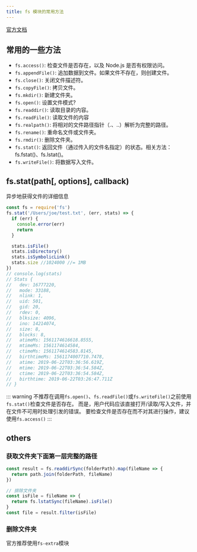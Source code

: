 ```yaml
---
title: fs 模块的常用方法
---
```

[官方文档](http://nodejs.cn/api/fs.html#file-system)

## 常用的一些方法

- `fs.access()`: 检查文件是否存在，以及 Node.js 是否有权限访问。
- `fs.appendFile()`: 追加数据到文件。如果文件不存在，则创建文件。
- `fs.close()`: 关闭文件描述符。
- `fs.copyFile()`: 拷贝文件。
- `fs.mkdir()`: 新建文件夹。
- `fs.open()`: 设置文件模式?
- `fs.readdir()`: 读取目录的内容。
- `fs.readFile()`: 读取文件的内容
- `fs.realpath()`: 将相对的文件路径指针（.、..）解析为完整的路径。
- `fs.rename()`: 重命名文件或文件夹。
- `fs.rmdir()`: 删除文件夹。
- `fs.stat()`: 返回文件（通过传入的文件名指定）的状态。相关方法：fs.fstat()、fs.lstat()。
- `fs.writeFile()`: 将数据写入文件。

## fs.stat(path[, options], callback)

异步地获得文件的详细信息

```javascript
const fs = require('fs')
fs.stat('/Users/joe/test.txt', (err, stats) => {
  if (err) {
    console.error(err)
    return
  }

  stats.isFile()
  stats.isDirectory()
  stats.isSymbolicLink()
  stats.size //1024000 //= 1MB
})
// console.log(stats)
// Stats {
//   dev: 16777220,
//   mode: 33188,
//   nlink: 1,
//   uid: 501,
//   gid: 20,
//   rdev: 0,
//   blksize: 4096,
//   ino: 14214074,
//   size: 8,
//   blocks: 8,
//   atimeMs: 1561174616618.8555,
//   mtimeMs: 1561174614584,
//   ctimeMs: 1561174614583.8145,
//   birthtimeMs: 1561174007710.7478,
//   atime: 2019-06-22T03:36:56.619Z,
//   mtime: 2019-06-22T03:36:54.584Z,
//   ctime: 2019-06-22T03:36:54.584Z,
//   birthtime: 2019-06-22T03:26:47.711Z
// }
```

::: warning
不推荐在调用`fs.open()`、`fs.readFile()`或`fs.writeFile()`之前使用`fs.stat()`检查文件是否存在。 而是，用户代码应该直接打开/读取/写入文件，并在文件不可用时处理引发的错误。
要检查文件是否存在而不对其进行操作，建议使用`fs.access()`
:::

## others

### 获取文件夹下面第一层完整的路径

```javascript
const result = fs.readdirSync(folderPath).map(fileName => {
  return path.join(folderPath, fileName)
})

// 排除文件夹
const isFile = fileName => {
  return fs.lstatSync(fileName).isFile()
}
const file = result.filter(isFile)
```

### 删除文件夹

官方推荐使用`fs-extra`模块
